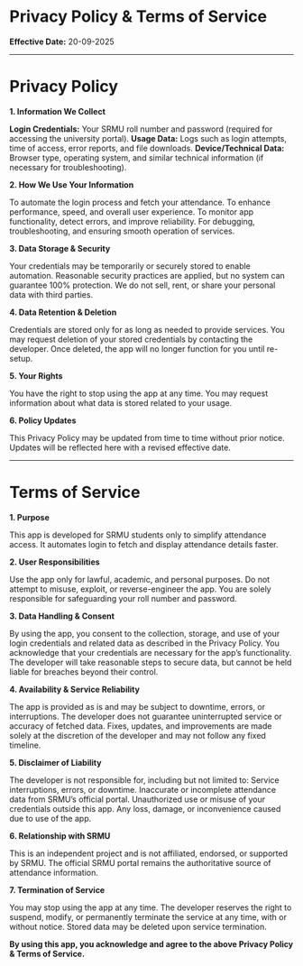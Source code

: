 # Privacy Policy & Terms of Service  

**Effective Date:** 20-09-2025

---

# Privacy Policy

**1. Information We Collect**

**Login Credentials:** Your SRMU roll number and password (required for accessing the university portal).
**Usage Data:** Logs such as login attempts, time of access, error reports, and file downloads.
**Device/Technical Data:** Browser type, operating system, and similar technical information (if necessary for troubleshooting).

**2. How We Use Your Information**

To automate the login process and fetch your attendance.
To enhance performance, speed, and overall user experience.
To monitor app functionality, detect errors, and improve reliability.
For debugging, troubleshooting, and ensuring smooth operation of services.

**3. Data Storage & Security**

Your credentials may be temporarily or securely stored to enable automation.
Reasonable security practices are applied, but no system can guarantee 100% protection.
We do not sell, rent, or share your personal data with third parties.

**4. Data Retention & Deletion**

Credentials are stored only for as long as needed to provide services.
You may request deletion of your stored credentials by contacting the developer.
Once deleted, the app will no longer function for you until re-setup.

**5. Your Rights**

You have the right to stop using the app at any time.
You may request information about what data is stored related to your usage.

**6. Policy Updates**

This Privacy Policy may be updated from time to time without prior notice. Updates will be reflected here with a revised effective date.

---

# Terms of Service

**1. Purpose**

This app is developed for SRMU students only to simplify attendance access.
It automates login to fetch and display attendance details faster.

**2. User Responsibilities**

Use the app only for lawful, academic, and personal purposes.
Do not attempt to misuse, exploit, or reverse-engineer the app.
You are solely responsible for safeguarding your roll number and password.

**3. Data Handling & Consent**

By using the app, you consent to the collection, storage, and use of your login credentials and related data as described in the Privacy Policy.
You acknowledge that your credentials are necessary for the app’s functionality.
The developer will take reasonable steps to secure data, but cannot be held liable for breaches beyond their control.

**4. Availability & Service Reliability**

The app is provided as is and may be subject to downtime, errors, or interruptions.
The developer does not guarantee uninterrupted service or accuracy of fetched data.
Fixes, updates, and improvements are made solely at the discretion of the developer and may not follow any fixed timeline.

**5. Disclaimer of Liability**

The developer is not responsible for, including but not limited to:
Service interruptions, errors, or downtime.
Inaccurate or incomplete attendance data from SRMU’s official portal.
Unauthorized use or misuse of your credentials outside this app.
Any loss, damage, or inconvenience caused due to use of the app.

**6. Relationship with SRMU**

This is an independent project and is not affiliated, endorsed, or supported by SRMU.
The official SRMU portal remains the authoritative source of attendance information.

**7. Termination of Service**

You may stop using the app at any time.
The developer reserves the right to suspend, modify, or permanently terminate the service at any time, with or without notice.
Stored data may be deleted upon service termination.

**By using this app, you acknowledge and agree to the above Privacy Policy & Terms of Service.**
